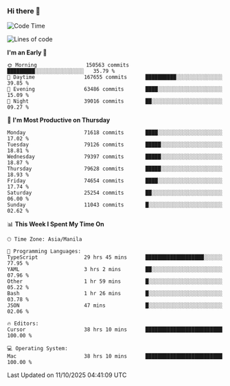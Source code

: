 ### Hi there 👋

<!--START_SECTION:waka-->
![Code Time](http://img.shields.io/badge/Code%20Time-6%2C379%20hrs%2025%20mins-blue)

![Lines of code](https://img.shields.io/badge/From%20Hello%20World%20I%27ve%20Written-142.4%20million%20lines%20of%20code-blue)

**I'm an Early 🐤** 

```text
🌞 Morning                150563 commits      █████████░░░░░░░░░░░░░░░░   35.79 % 
🌆 Daytime                167655 commits      ██████████░░░░░░░░░░░░░░░   39.85 % 
🌃 Evening                63486 commits       ████░░░░░░░░░░░░░░░░░░░░░   15.09 % 
🌙 Night                  39016 commits       ██░░░░░░░░░░░░░░░░░░░░░░░   09.27 % 
```
📅 **I'm Most Productive on Thursday** 

```text
Monday                   71618 commits       ████░░░░░░░░░░░░░░░░░░░░░   17.02 % 
Tuesday                  79126 commits       █████░░░░░░░░░░░░░░░░░░░░   18.81 % 
Wednesday                79397 commits       █████░░░░░░░░░░░░░░░░░░░░   18.87 % 
Thursday                 79628 commits       █████░░░░░░░░░░░░░░░░░░░░   18.93 % 
Friday                   74654 commits       ████░░░░░░░░░░░░░░░░░░░░░   17.74 % 
Saturday                 25254 commits       ██░░░░░░░░░░░░░░░░░░░░░░░   06.00 % 
Sunday                   11043 commits       █░░░░░░░░░░░░░░░░░░░░░░░░   02.62 % 
```


📊 **This Week I Spent My Time On** 

```text
🕑︎ Time Zone: Asia/Manila

💬 Programming Languages: 
TypeScript               29 hrs 45 mins      ███████████████████░░░░░░   77.95 % 
YAML                     3 hrs 2 mins        ██░░░░░░░░░░░░░░░░░░░░░░░   07.96 % 
Other                    1 hr 59 mins        █░░░░░░░░░░░░░░░░░░░░░░░░   05.22 % 
Bash                     1 hr 26 mins        █░░░░░░░░░░░░░░░░░░░░░░░░   03.78 % 
JSON                     47 mins             █░░░░░░░░░░░░░░░░░░░░░░░░   02.06 % 

🔥 Editors: 
Cursor                   38 hrs 10 mins      █████████████████████████   100.00 % 

💻 Operating System: 
Mac                      38 hrs 10 mins      █████████████████████████   100.00 % 
```


 Last Updated on 11/10/2025 04:41:09 UTC
<!--END_SECTION:waka-->


<!--
**rad182/rad182** is a ✨ _special_ ✨ repository because its `README.md` (this file) appears on your GitHub profile.

Here are some ideas to get you started:

- 🔭 I’m currently working on ...
- 🌱 I’m currently learning ...
- 👯 I’m looking to collaborate on ...
- 🤔 I’m looking for help with ...
- 💬 Ask me about ...
- 📫 How to reach me: ...
- 😄 Pronouns: ...
- ⚡ Fun fact: ...
-->
